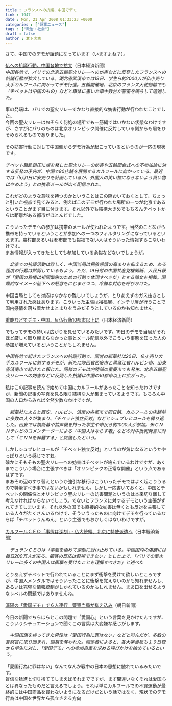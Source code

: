 ```yaml
---
title : フランスへの抗議、中国でデモ
link : 1947
date : Mon, 21 Apr 2008 01:33:23 +0000
categories : ["時事ニュース"]
tags : ["政治・社会"]
draft : false
author : 倉下忠憲
---
```


さて、中国でのデモが話題になっています（いますよね？）。<BR><BR><A HREF="http://www.nikkei.co.jp/news/main/im20080419AS2M1902219042008.html" TARGET="_blank">仏への抗議行動、中国各地で拡大</A>（日本経済新聞）<BR><I>中国各地で、パリでの北京五輪聖火リレーへの妨害などに反発したフランスへの抗議行動が拡大している。湖北省武漢市では19日、学生ら約2000人が仏小売り大手カルフールに向かってデモ行進。五輪開催地、北京のフランス大使館前でも「チベットは中国のもの」などと車体に書いた車十数台が警笛を鳴らして通過した。</I><BR><BR>事の発端は、パリでの聖火リレーでかなり直接的な妨害行動が行われたことでした。<BR>今回の聖火リレーはおそらく何処の場所でも一筋縄ではいかない状態なわけですが、さすがにパリのものは北京オリンピック開催に反対している側からも眉をひそめられるものでありました。<BR><BR>その妨害行動に対して中国側からデモ行為が起こっているというのが一応の現状です。<BR><BR><I>チベット騒乱鎮圧に端を発した聖火リレーの妨害や五輪開会式への不参加論に対する反発の矛先が、中国で80店舗を展開するカルフールに向かっている。最近では「5月1日に安売りを計画しているが、外国人の笑い物にならないよう買い物はやめよう」との携帯メールが広く配信された。</I><BR><BR>これがどのような意味を持つのかということはこの際おいておくとして、ちょっと引いた視点で見てみると、例えばこのデモが行われた場所の一つが北京であるということがまず目に付きます。それ以外でも結構大きめでもちろんチベットからは距離がある都市がほとんどでした。<BR><BR>こういったデモへの参加は携帯のメールが使われたようです。当然のことながら携帯を持っているということが参加への一つのフィルタリングになっているといえます。農村部あるいは都市部でも裕福でない人はそういった情報すらこないわけです。<BR>まあ情報が入ってきたとしても参加している余裕などないでしょうが。<BR><BR><I>　北京での抗議活動は珍しく、中国当局は民族感情の高まりを抑えるため、ある程度の行動は黙認しているもよう。ただ、19日付の中国共産党機関紙、人民日報が「愛国の熱情は祖国繁栄のための行動で体現すべきだ」とする論文を掲載。国際的なイメージ低下への懸念をにじませつつ、冷静な対応を呼びかけた。</I><BR><BR>中国当局としても対応はなかなか難しいでしょうが、とりあえずのガス抜きとして利用された感はあります。こういった主張は裕福層、インテリ層が行うことで国内感情を落ち着かせまとまりをうみだそうとしているのかも知れません。<BR><BR><A HREF="http://www.nikkei.co.jp/news/kaigai/20080421AT2M2000B20042008.html" TARGET="_blank">重慶などでデモ・中国、反仏行動10都市以上に</A>（日本経済新聞）<BR><BR>でもってデモの勢いは広がりを見せているみたいです。19日のデモを当局がそれほど厳しく取り締まらなかった事とメール配信以外でこういう事態を知った人の参加が増えているということかもしれません。<BR><BR><I>中国各地で起きたフランスへの抗議行動で、国営の新華社は20日、仏小売り大手カルフールに対するデモが、新たに陝西省西安市と黒竜江省ハルビン市、山東省済南市で起きたと報じた。同様のデモは内陸部の重慶市でも発生。北京五輪聖火リレーへの妨害などに反発した抗議は中国の10都市以上に広がった。</I><BR><BR>私はこの記事を読んで始めて中国にカルフールがあったことを知ったわけですが、新聞の記事の写真を見る限り結構な人が集まっているようです。もちろん中国の人口からみれば全然少数なわけですが。<BR><BR><I>　新華社によると西安、ハルビン、済南の各都市で同日朝、カルフールの店舗前に多数の人々が集まり、「チベット独立反対」などとシュプレヒコールを繰り返した。西安では横断幕や拡声機を持った学生や市民ら約1000人が参加。米ＣＮＮテレビのコメンテーターによる「中国人はならず者」などの対中批判発言に対して「ＣＮＮを非難する」と抗議したという。</I><BR><BR>しかしシュプレヒコールが「チベット独立反対」というのが気になるというかやっぱりという感じですね。<BR>確かにそもそもの聖火リレーへの妨害はチベットが絡んでいるわけですが、あくまでこういう場合に主張すべきは「オリンピックの正常な開催」という点であるはずです。<BR>まあその辺のすり替えというか強引な移行はこういったデモではよく起こりうるので特筆すべき事ではないかもしれません。しかし一応書いておくと、中国とチベットの関係性とオリンピック聖火リレーの妨害問題というのは本来切り離して考えなければならないでしょう。でないとフランスに対するデモという主張がずれてきてしまいます。それ以外の国でも直接的な妨害は無くとも反対を主張している人々がたくさんいるわけで、そういうったものに向けてデモを行っているならば「チベットうんぬん」という主張でもおかしくはないわけですが。<BR><BR><A HREF="http://www.nikkei.co.jp/news/kaigai/20080421AT2M2000I20042008.html" TARGET="_blank">カルフールＣＥＯ「事態は深刻」・仏大統領、北京に特使派遣へ</A>（日本経済新聞）<BR><BR><I>　デュランＣＥＯは「事態を極めて深刻に受け止めている。中国国内の店舗には毎日200万人が来る。顧客の反応は軽視できない」とした上で、「パリでの聖火リレーに多くの中国人は衝撃を受けたことを理解すべきだ」と述べた</I><BR><BR>とりあえずチベットで行われていることにまず衝撃を受けて欲しいところですが、中国人メンタルではそういったことに衝撃を覚えないのかも知れませんし、あるいは完璧な情報統制がしかれているのかもしれません。まあ口を出せるようなレベルの問題ではありませんね。<BR><BR><A HREF="http://www.asahi.com/business/update/0421/TKY200804200215.html" TARGET="_blank">瀋陽の「愛国デモ」で６人連行　警察当局が抑え込み</A>（朝日新聞）<BR><BR>今日の新聞でちらほらとこの問題で「愛国心」という言葉を見かけたんですが、こういうシチュエーションで聞くこの言葉は大変嫌な感じがします。<BR><BR><I>　中国国旗を持ってきた男性は「愛国行為に罪はない」などと叫んだが、多数の警察官に取り囲まれ、国旗を奪われた。関係者によると、各大学当局も１９日夜から学生に対し、「愛国デモ」への参加自粛を求める呼びかけを始めているという。 </I><BR><BR>「愛国行為に罪はない」なんてなんか戦中の日本の思想に触れているみたいです。<BR>盲信な猛進と切り捨ててしまえばそれまでですが、まず間違いなくそれは愛国心とは異なったものだと言えるでしょう。それは単にカルフールでの不買運動が最終的には中国商品を買わないようになるだけだという話ではなく、現状でのデモ行為は中国を世界から孤立さえる方向